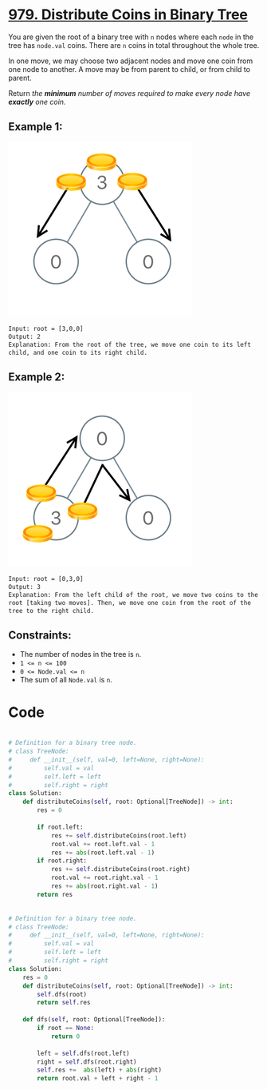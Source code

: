 # [979. Distribute Coins in Binary Tree](https://leetcode.com/problems/distribute-coins-in-binary-tree/description/?envType=daily-question&envId=2024-05-18)

You are given the root of a binary tree with `n` nodes where each `node` in the tree has `node.val` coins. There are `n` coins in total throughout the whole tree.

In one move, we may choose two adjacent nodes and move one coin from one node to another. A move may be from parent to child, or from child to parent.

Return _the **minimum** number of moves required to make every node have **exactly** one coin._

## Example 1:

![alt text](image.png)

```
Input: root = [3,0,0]
Output: 2
Explanation: From the root of the tree, we move one coin to its left child, and one coin to its right child.
```

## Example 2:

![alt text](image-1.png)

```
Input: root = [0,3,0]
Output: 3
Explanation: From the left child of the root, we move two coins to the root [taking two moves]. Then, we move one coin from the root of the tree to the right child.
```

## Constraints:

- The number of nodes in the tree is `n`.
- `1 <= n <= 100`
- `0 <= Node.val <= n`
- The sum of all `Node.val` is `n`.

# Code

```python

# Definition for a binary tree node.
# class TreeNode:
#     def __init__(self, val=0, left=None, right=None):
#         self.val = val
#         self.left = left
#         self.right = right
class Solution:
    def distributeCoins(self, root: Optional[TreeNode]) -> int:
        res = 0

        if root.left:
            res += self.distributeCoins(root.left)
            root.val += root.left.val - 1
            res += abs(root.left.val - 1)
        if root.right:
            res += self.distributeCoins(root.right)
            root.val += root.right.val - 1
            res += abs(root.right.val - 1)
        return res

```

```python

# Definition for a binary tree node.
# class TreeNode:
#     def __init__(self, val=0, left=None, right=None):
#         self.val = val
#         self.left = left
#         self.right = right
class Solution:
    res = 0
    def distributeCoins(self, root: Optional[TreeNode]) -> int:
        self.dfs(root)
        return self.res

    def dfs(self, root: Optional[TreeNode]):
        if root == None:
            return 0

        left = self.dfs(root.left)
        right = self.dfs(root.right)
        self.res +=  abs(left) + abs(right)
        return root.val + left + right - 1

```
